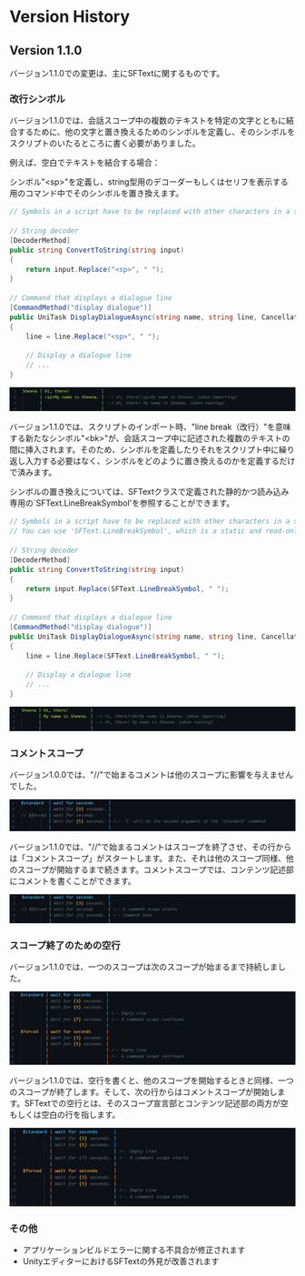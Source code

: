 # Version History

## Version 1.1.0

バージョン1.1.0での変更は、主にSFTextに関するものです。

### 改行シンボル

バージョン1.1.0では、会話スコープ中の複数のテキストを特定の文字とともに結合するために、他の文字と置き換えるためのシンボルを定義し、そのシンボルをスクリプトのいたるところに書く必要がありました。

例えば、空白でテキストを結合する場合：

シンボル"\<sp>"を定義し、string型用のデコーダーもしくはセリフを表示する用のコマンド中でそのシンボルを置き換えます。

```cs
// Symbols in a script have to be replaced with other characters in a string decoder or a method that displays a dialogue line

// String decoder
[DecoderMethod]
public string ConvertToString(string input)
{
    return input.Replace("<sp>", " ");
}

// Command that displays a dialogue line
[CommandMethod("display dialogue")]
public UniTask DisplayDialogueAsync(string name, string line, CancellationToken cancellationToken)
{
    line = line.Replace("<sp>", " ");

    // Display a dialogue line
    // ...
}
```

![](./Images/VersionHistory/v1.1.0/Space.v1.0.0.png)

バージョン1.1.0では、スクリプトのインポート時、"line break（改行）"を意味する新たなシンボル"\<bk>"が、会話スコープ中に記述された複数のテキストの間に挿入されます。そのため、シンボルを定義したりそれをスクリプト中に繰り返し入力する必要はなく、シンボルをどのように置き換えるのかを定義するだけで済みます。

シンボルの置き換えについては、SFTextクラスで定義された静的かつ読み込み専用の`SFText.LineBreakSymbol'を参照することができます。

```cs
// Symbols in a script have to be replaced with other characters in a string decoder or a method that displays a dialogue line
// You can use 'SFText.LineBreakSymbol', which is a static and read-only member of the 'SFText' class

// String decoder
[DecoderMethod]
public string ConvertToString(string input)
{
    return input.Replace(SFText.LineBreakSymbol, " ");
}

// Command that displays a dialogue line
[CommandMethod("display dialogue")]
public UniTask DisplayDialogueAsync(string name, string line, CancellationToken cancellationToken)
{
    line = line.Replace(SFText.LineBreakSymbol, " ");

    // Display a dialogue line
    // ...
}
```

![](./Images/VersionHistory/v1.1.0/Space.v1.1.0.png)

### コメントスコープ

バージョン1.0.0では、"//"で始まるコメントは他のスコープに影響を与えませんでした。

![](./Images/VersionHistory/v1.1.0/Comment.v1.0.0.png)


バージョン1.1.0では、"//"で始まるコメントはスコープを終了させ、その行からは「コメントスコープ」がスタートします。また、それは他のスコープ同様、他のスコープが開始するまで続きます。コメントスコープでは、コンテンツ記述部にコメントを書くことができます。

![](./Images/VersionHistory/v1.1.0/Comment.v1.1.0.png)

### スコープ終了のための空行

バージョン1.1.0では、一つのスコープは次のスコープが始まるまで持続しました。

![](./Images/VersionHistory/v1.1.0/Empty.v1.0.0.png)

バージョン1.1.0では、空行を書くと、他のスコープを開始するときと同様、一つのスコープが終了します。そして、次の行からはコメントスコープが開始します。SFTextでの空行とは、そのスコープ宣言部とコンテンツ記述部の両方が空もしくは空白の行を指します。

![](./Images/VersionHistory/v1.1.0/Empty.v1.1.0.png)

### その他

+ アプリケーションビルドエラーに関する不具合が修正されます
+ UnityエディターにおけるSFTextの外見が改善されます